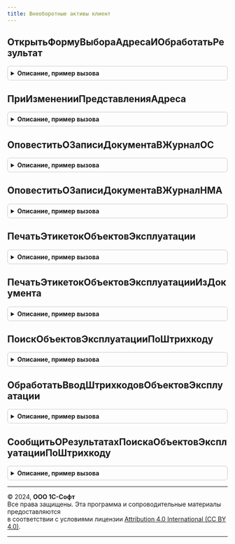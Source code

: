 ```yaml
---
title: Внеоборотные активы клиент
---
```



## ОткрытьФормуВыбораАдресаИОбработатьРезультат
<details style="margin: 1em 0; padding: 0.5em; border: 1px solid #ccc; border-radius: 6px;">

<summary style="font-weight: bold; cursor: pointer;">Описание, пример вызова</summary>

```bsl

// Открывает форму ввода адреса с заполненными из параметра значениями полей адреса.
//
// Параметры:
//  Форма				 - ФормаКлиентскогоПриложения - форма, в которой расположен ввода адреса;
//  Элемент				 - ПолеФормы - элемент формы для ввода адреса;
//  Объект				 - ДанныеФормыКоллекция - объект, для которого выполняется событие;
//  ИмяРеквизитаАдреса	 - Строка - имя реквизита;
//  СтандартнаяОбработка - Булево - признак выполнения стандартной обработки события начало выбора.
//
Процедура ОткрытьФормуВыбораАдресаИОбработатьРезультат(Форма, Элемент, Объект, ИмяРеквизитаАдреса = "АдресМестонахождения", СтандартнаяОбработка = Ложь) Экспорт
```

Пример вызова
```bsl
ВнеоборотныеАктивыКлиент.ОткрытьФормуВыбораАдресаИОбработатьРезультат(Форма, Элемент, Объект, ИмяРеквизитаАдреса, СтандартнаяОбработка);
```
</details>

## ПриИзмененииПредставленияАдреса
<details style="margin: 1em 0; padding: 0.5em; border: 1px solid #ccc; border-radius: 6px;">

<summary style="font-weight: bold; cursor: pointer;">Описание, пример вызова</summary>

```bsl

// Актуализирует КИ из текста редактирования поля ввода.
//
// Параметры:
//  Элемент - ПолеФормы - элемент формы для ввода адреса;
//  АдресПредставление - Строка - представление адреса;
//  АдресЗначение - Строка - служебная информация, значения полей адреса.
//
Процедура ПриИзмененииПредставленияАдреса(Элемент, АдресПредставление, АдресЗначение) Экспорт
```

Пример вызова
```bsl
ВнеоборотныеАктивыКлиент.ПриИзмененииПредставленияАдреса(Элемент, АдресПредставление, АдресЗначение) 
```
</details>

## ОповеститьОЗаписиДокументаВЖурналОС
<details style="margin: 1em 0; padding: 0.5em; border: 1px solid #ccc; border-radius: 6px;">

<summary style="font-weight: bold; cursor: pointer;">Описание, пример вызова</summary>

```bsl

// Оповещает об изменении регистра ДокументыПоОС.
//
Процедура ОповеститьОЗаписиДокументаВЖурналОС() Экспорт
```

Пример вызова
```bsl
ВнеоборотныеАктивыКлиент.ОповеститьОЗаписиДокументаВЖурналОС() 
```
</details>

## ОповеститьОЗаписиДокументаВЖурналНМА
<details style="margin: 1em 0; padding: 0.5em; border: 1px solid #ccc; border-radius: 6px;">

<summary style="font-weight: bold; cursor: pointer;">Описание, пример вызова</summary>

```bsl

// Оповещает об изменении регистра ДокументыПоНМА.
//
Процедура ОповеститьОЗаписиДокументаВЖурналНМА() Экспорт
```

Пример вызова
```bsl
ВнеоборотныеАктивыКлиент.ОповеститьОЗаписиДокументаВЖурналНМА() 
```
</details>

## ПечатьЭтикетокОбъектовЭксплуатации
<details style="margin: 1em 0; padding: 0.5em; border: 1px solid #ccc; border-radius: 6px;">

<summary style="font-weight: bold; cursor: pointer;">Описание, пример вызова</summary>

```bsl

// Получает данные для печати и открывает форму Обработка.ПечатьЭтикетокОбъектовЭксплуатации.Форма.ФормаОбъектыЭксплуатации.
//
// Параметры:
//	ОписаниеКоманды - Структура - структура с описанием команды.
//
// Возвращаемое значение:
//	Неопределено
//
Функция ПечатьЭтикетокОбъектовЭксплуатации(ОписаниеКоманды) Экспорт
```

Пример вызова
```bsl
Результат = ВнеоборотныеАктивыКлиент.ПечатьЭтикетокОбъектовЭксплуатации(ОписаниеКоманды) 
```
</details>

## ПечатьЭтикетокОбъектовЭксплуатацииИзДокумента
<details style="margin: 1em 0; padding: 0.5em; border: 1px solid #ccc; border-radius: 6px;">

<summary style="font-weight: bold; cursor: pointer;">Описание, пример вызова</summary>

```bsl

// Получает данные для печати и открывает форму Обработка.ПечатьЭтикетокОбъектовЭксплуатации.Форма.ФормаОбъектыЭксплуатации.
//
// Параметры:
//	ОписаниеКоманды - Структура - структура с описанием команды:
//	                    * Идентификатор - Строка - Может принимать значения "Ценники" или "Этикетки";
//	                    * ОбъектыПечати - Массив - Объекты печати.
//
// Возвращаемое значение:
//	Неопределено - Ничего не возвращает.
//
Функция ПечатьЭтикетокОбъектовЭксплуатацииИзДокумента(ОписаниеКоманды) Экспорт
```

Пример вызова
```bsl
Результат = ВнеоборотныеАктивыКлиент.ПечатьЭтикетокОбъектовЭксплуатацииИзДокумента(ОписаниеКоманды) 
```
</details>

## ПоискОбъектовЭксплуатацииПоШтрихкоду
<details style="margin: 1em 0; padding: 0.5em; border: 1px solid #ccc; border-radius: 6px;">

<summary style="font-weight: bold; cursor: pointer;">Описание, пример вызова</summary>

```bsl

// Выполняет поиск объектов эксплуатации по штрихкоду.
// Открывает форму, где пользователь вводит штрихкод.
// После ввода выполняется поиск.
// Если найдено несколько ОЭ, то открывается форма для выбора.
// После успешного поиска возвращает массив ссылок.
//
// Параметры:
// 	ПроцедураОбработки - ОписаниеОповещения - Процедура, которую нужно вызвать при успешном поиске.
//  ПараметрыПодбора - см. ОбщегоНазначенияУТКлиентСервер.ПараметрыПодбора
Процедура ПоискОбъектовЭксплуатацииПоШтрихкоду(ПроцедураОбработки, ПараметрыПодбора = Неопределено) Экспорт
```

Пример вызова
```bsl
ВнеоборотныеАктивыКлиент.ПоискОбъектовЭксплуатацииПоШтрихкоду(ПроцедураОбработки, ПараметрыПодбора);
```
</details>

## ОбработатьВводШтрихкодовОбъектовЭксплуатации
<details style="margin: 1em 0; padding: 0.5em; border: 1px solid #ccc; border-radius: 6px;">

<summary style="font-weight: bold; cursor: pointer;">Описание, пример вызова</summary>

```bsl

// Обработка ввода штрихкода.
//
// Параметры:
//  ДанныеШтрихкодов - Структура, Массив из Строка - Данные штрихкодов.
// 	ПроцедураОбработки - ОписаниеОповещения - Процедура, которую нужно вызвать при успешном поиске.
//  ПараметрыПодбора - см. ОбщегоНазначенияУТКлиентСервер.ПараметрыПодбора
Процедура ОбработатьВводШтрихкодовОбъектовЭксплуатации(ДанныеШтрихкодов, ПроцедураОбработки, ПараметрыПодбора = Неопределено) Экспорт
```

Пример вызова
```bsl
ВнеоборотныеАктивыКлиент.ОбработатьВводШтрихкодовОбъектовЭксплуатации(ДанныеШтрихкодов, ПроцедураОбработки, ПараметрыПодбора);
```
</details>

## СообщитьОРезультатахПоискаОбъектовЭксплуатацииПоШтрихкоду
<details style="margin: 1em 0; padding: 0.5em; border: 1px solid #ccc; border-radius: 6px;">

<summary style="font-weight: bold; cursor: pointer;">Описание, пример вызова</summary>

```bsl

// Сообщает о результатах поиска по штрихкоду.
//
// Параметры:
// 	РезультатПоиска - см. ВнеоборотныеАктивы.НайтиОбъектыПоШтрихкодам
Процедура СообщитьОРезультатахПоискаОбъектовЭксплуатацииПоШтрихкоду(РезультатПоиска) Экспорт
```

Пример вызова
```bsl
ВнеоборотныеАктивыКлиент.СообщитьОРезультатахПоискаОбъектовЭксплуатацииПоШтрихкоду(РезультатПоиска) 
```
</details>

---

© 2024, **ООО 1С-Софт**  
Все права защищены. Эта программа и сопроводительные материалы предоставляются  
в соответствии с условиями лицензии [Attribution 4.0 International (CC BY 4.0)](https://creativecommons.org/licenses/by/4.0/legalcode).

---
